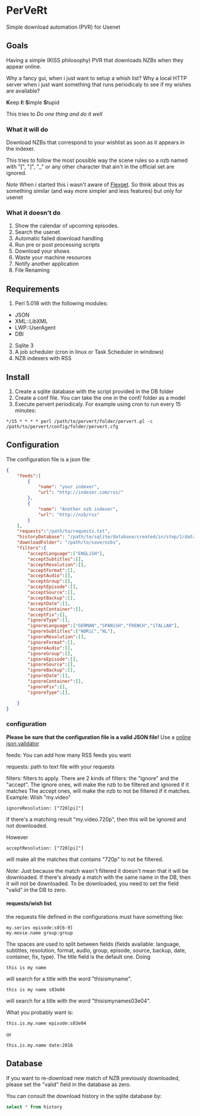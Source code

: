 # PerVeRt
Simple download automation (PVR) for Usenet


## Goals
Having a simple (KISS philosophy) PVR that downloads NZBs when they appear online.

Why a fancy gui, when i just want to setup a whish list? Why a local HTTP server
when i just want something that runs periodicaly to see if my wishes are available?

**K**eep **I**t **S**imple **S**tupid

This tries to *Do one thing and do it well*

### What it will do
Download NZBs that correspond to your wishlist as soon as it appears in the indexer.

This tries to follow the most possible way the scene rules so a nzb named with "[", "]", "_" or
any other character that ain't in the official set are ignored.

*Note* When i started this i wasn't aware of [Flexget](http://www.flexget.com/). So think
about this as something similar (and way more simpler and less features) but only for usenet


### What it doesn't do
1. Show the calendar of upcoming episodes.
2. Search the usenet
3. Automatic failed download handling
4. Run pre or post processing scripts
5. Download your shows
6. Waste your machine resources
7. Notify another application
8. File Renaming



## Requirements
1. Perl 5.018 with the following modules:
 * JSON
 * XML::LibXML
 * LWP::UserAgent
 * DBI
2. Sqlite 3
3. A job scheduler (cron in linux or Task Scheduler in windows)
4. NZB indexers with RSS

## Install
1. Create a sqlite database with the script provided in the DB folder
2. Create a conf file. You can take the one in the conf/ folder as a model
3. Execute pervert periodicaly. For example using cron to run every 15 minutes:
```
*/15 * * * * perl /path/to/pervert/folder/pervert.pl -c /path/to/pervert/config/folder/pervert.cfg
```

## Configuration
The configuration file is a json file:
```JSON
{
    "feeds":[
        {
            "name": "your indexer",
            "url": "http://indezer.com/rss/"
        },
        {
            "name": "Another nzb indexer",
            "url": "http://nzb/rss"
        }
    ],
    "requests":"/path/to/requests.txt",
    "historyDatabase": "/path/to/sqlite/database/created/in/step/1/database.sqlite",
    "downloadFolder": "/path/to/save/nzbs",
    "filters":{
        "acceptLanguage":["ENGLiSH"],
        "acceptSubtitles":[],
        "acceptResolution":[],
        "acceptFormat":[],
        "acceptAudio":[],
        "acceptGroup":[],
        "acceptEpisode":[],
        "acceptSource":[],
        "acceptBackup":[],
        "acceptDate":[],
        "acceptContainer":[],
        "acceptFix":[],
        "ignoreType":[],
        "ignoreLanguage":["GERMAN","SPANiSH","FRENCH","iTALiAN"],
        "ignoreSubtitles":["NORiC","NL"],
        "ignoreResolution":[],
        "ignoreFormat":[],
        "ignoreAudio":[],
        "ignoreGroup":[],
        "ignoreEpisode":[],
        "ignoreSource":[],
        "ignoreBackup":[],
        "ignoreDate":[],
        "ignoreContainer":[],
        "ignoreFix":[],
        "ignoreType":[],

    }
}

```

### configuration
**Please be sure that the configuration file is a valid JSON file!**
Use a [online json validator](http://jsonlint.com/)

feeds: You can add how many RSS feeds you want

requests: path to text file with your requests

filters: filters to apply. There are 2 kinds of filters: the "ignore" and the "accept".
The ignore ones, will make the nzb to be filtered and ignored if it matches
The accept ones, will make the nzb to not be filtered if it matches.
Example:
Wish "my.video"
```
ignoreResolution: ["720[pi]"]
```
If there's a matching result "my.video.720p", then this will be ignored and not downloaded.

However

```
acceptResolution: ["720[pi]"]
```
will make all the matches that contains "720p" to not be filtered.


*Note*: Just because the match wasn't filtered it doesn't mean that it will be downloaded.
If there's already a match with the same name in the DB, then it will not be downloaded.
To be downloaded, you need to set the field "valid" in the DB to zero.

#### requests/wish list


the requests file defined in the configurations must have something like:
```
my.series episode:s0[6-9]
my.movie.name group:group
```

The spaces are used to split between fields (fields available: language, subtitles, resolution, format, audio, group, episode, source, backup, date, container, fix, type).
The title field is the default one. Doing
```
this is my name
```

will search for a title with the word "thisismyname".


```
this is my name s03e04
```
will search for a title with the word "thisismynames03e04".

What you probably want is:
```
this.is.my.name episode:s03e04
```

or

```
this.is.my.name date:2016
```


## Database
If you want to re-download new match of NZB previously downloaded, please set the "valid"
field in the database as zero.

You can consult the download history in the sqlite database by:
```SQL
select * from history
```


